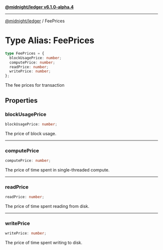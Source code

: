 [**@midnight/ledger v6.1.0-alpha.4**](../README.md)

***

[@midnight/ledger](../globals.md) / FeePrices

# Type Alias: FeePrices

```ts
type FeePrices = {
  blockUsagePrice: number;
  computePrice: number;
  readPrice: number;
  writePrice: number;
};
```

The fee prices for transaction

## Properties

### blockUsagePrice

```ts
blockUsagePrice: number;
```

The price of block usage.

***

### computePrice

```ts
computePrice: number;
```

The price of time spent in single-threaded compute.

***

### readPrice

```ts
readPrice: number;
```

The price of time spent reading from disk.

***

### writePrice

```ts
writePrice: number;
```

The price of time spent writing to disk.
